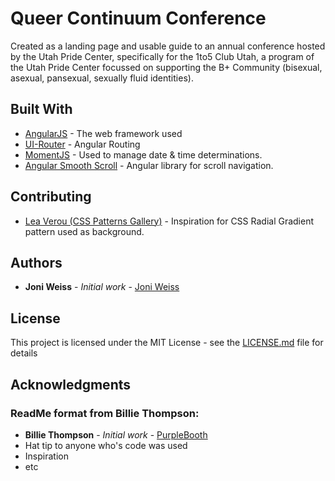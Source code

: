 # Queer Continuum Conference

Created as a landing page and usable guide to an annual conference hosted by the Utah Pride Center, specifically for the 1to5 Club Utah, a program of the Utah Pride Center focussed on supporting the B+ Community (bisexual, asexual, pansexual, sexually fluid identities).

## Built With

* [AngularJS](https://github.com/angular/angular.js) - The web framework used
* [UI-Router](https://github.com/angular-ui/ui-router) - Angular Routing
* [MomentJS](https://momentjs.com/) - Used to manage date & time determinations.
* [Angular Smooth Scroll](https://github.com/d-oliveros/ngSmoothScroll) - Angular library for scroll navigation.

## Contributing

* [Lea Verou (CSS Patterns Gallery)](http://lea.verou.me/css3patterns/) - Inspiration for CSS Radial Gradient pattern used as background.

## Authors

* **Joni Weiss** - *Initial work* - [Joni Weiss](https://github.com/JoniWeiss)

## License

This project is licensed under the MIT License - see the [LICENSE.md](LICENSE.md) file for details

## Acknowledgments

### ReadMe format from Billie Thompson:
* **Billie Thompson** - *Initial work* - [PurpleBooth](https://github.com/PurpleBooth)
* Hat tip to anyone who's code was used
* Inspiration
* etc
